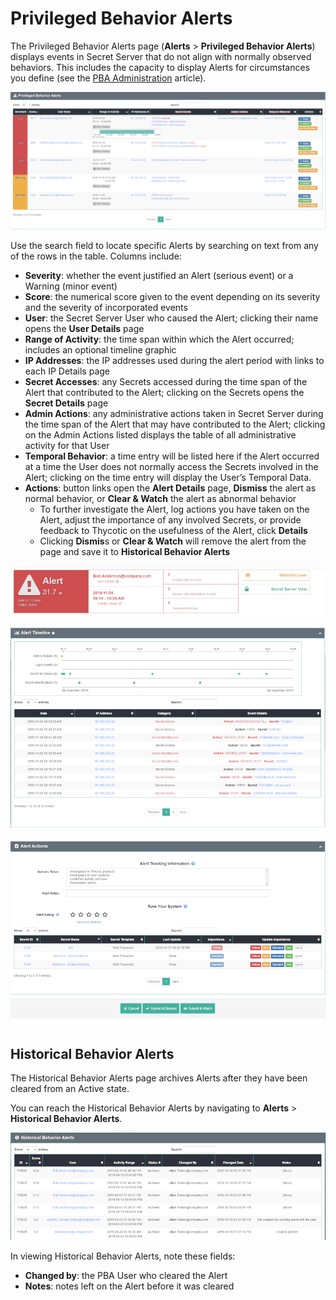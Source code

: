 ﻿[title]: # (Privileged Behavior Alerts)
[tags]: # (secret server,active,historical)
[priority]: # (4020)

# Privileged Behavior Alerts

The Privileged Behavior Alerts page (**Alerts** > **Privileged Behavior Alerts**) displays events in Secret Server that do not align with normally observed behaviors. This includes the capacity to display Alerts for circumstances you define (see the [PBA Administration](../pba-admin/index.md) article).

![alt](images/12-alerts.png)

Use the search field to locate specific Alerts by searching on text from any of the rows in the table. Columns include:

* **Severity**: whether the event justified an Alert (serious event) or a Warning (minor event)
* **Score**: the numerical score given to the event depending on its severity and the severity of incorporated events
* **User**: the Secret Server User who caused the Alert; clicking their name opens the **User Details** page
* **Range of Activity**: the time span within which the Alert occurred; includes an optional timeline graphic
* **IP Addresses**: the IP addresses used during the alert period with links to each IP Details page
* **Secret Accesses**: any Secrets accessed during the time span of the Alert that contributed to the Alert; clicking on the Secrets opens the **Secret Details** page
* **Admin Actions**: any administrative actions taken in Secret Server during the time span of the Alert that may have contributed to the Alert; clicking on the Admin Actions listed displays the table of all administrative activity for that User
* **Temporal Behavior**: a time entry will be listed here if the Alert occurred at a time the User does not normally access the Secrets involved in the Alert; clicking on the time entry will display the User’s Temporal Data.
* **Actions**: button links open the **Alert Details** page, **Dismiss** the alert as normal behavior, or **Clear & Watch** the alert as abnormal behavior
  * To further investigate the Alert, log actions you have taken on the Alert, adjust the importance of any involved Secrets, or provide feedback to Thycotic on the usefulness of the Alert, click **Details**
  * Clicking **Dismis**s or **Clear & Watch** will remove the alert from the page and save it to **Historical Behavior Alerts**

![alt](images/13-alert-details-a.png)

![alt](images/14-alert-details-b.png)

![alt](images/15-alert-details-c.png)

## Historical Behavior Alerts

The Historical Behavior Alerts page archives Alerts after they have been cleared from an Active state.

You can reach the Historical Behavior Alerts by navigating to **Alerts** > **Historical Behavior Alerts**.

![alt](images/16-historical-alerts.png)

In viewing Historical Behavior Alerts, note these fields:

* **Changed by**: the PBA User who cleared the Alert
* **Notes**: notes left on the Alert before it was cleared
